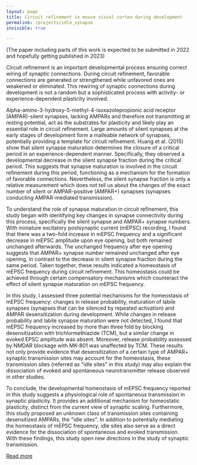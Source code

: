 ```yaml
---
layout: page
title: Circuit refinement in mouse visual cortex during development
permalink: /projects/idle_synapse
invisible: true

---
```


(The paper including parts of this work is expected to be submitted in 2022 and hopefully getting published in 2023)

Circuit refinement is an important developmental process ensuring correct wiring of synaptic connections. During circuit refinement, favorable connections are generated or strengthened while unfavored ones are weakened or eliminated. This rewiring of synaptic connections during development is not a random but a sophisticated process with activity- or experience-dependent plasticity involved.

Alpha-amino-3-hydroxy-5-methyl-4-isoxazolepropionic acid receptor (AMPAR)-silent synapses, lacking AMPARs and therefore not transmitting at resting potential, act as the substrates for plasticity and likely play an essential role in circuit refinement. Large amounts of silent synapses at the early stages of development form a malleable network of synapses, potentially providing a template for circuit refinement. Huang et al. (2015) show that silent synapse maturation determines the closure of a critical period in an experience-dependent manner. Specifically, they observed a developmental decrease in the silent synapse fraction during the critical period. This suggests that synapse maturation is involved in the circuit refinement during this period, functioning as a mechanism for the formation of favorable connections. Nevertheless, the silent synapse fraction is only a relative measurement which does not tell us about the changes of the exact number of silent or AMPAR-positive (AMPAR+) synapses (synapses conducting AMPAR-mediated transmission).

To understand the role of synapse maturation in circuit refinement, this study began with identifying key changes in synapse connectivity during this process, specifically the silent synapse and AMPAR+ synapse numbers. With miniature excitatory postsynaptic current (mEPSC) recording, I found that there was a two-fold increase in mEPSC frequency and a significant decrease in mEPSC amplitude upon eye opening, but both remained unchanged afterwards. The unchanged frequency after eye opening suggests that AMPAR+ synapse number remained unchanged after eye opening, in contrast to the decrease in silent synapse fraction during the same period. Taken together, these results indicated a homeostasis of mEPSC frequency during circuit refinement. This homeostasis could be achieved through certain compensatory mechanisms which counteract the effect of silent synapse maturation on mEPSC frequency.

In this study, I assessed three potential mechanisms for the homeostasis of mEPSC frequency: changes in release probability, maturation of labile synapses (synapses that can be silenced by repeated activation) and AMPAR desensitization during development. While changes in release probability and labile synapse maturation were not detected, I found that mEPSC frequency increased by more than three fold by blocking desensitization with trichlormethiazide (TCM), but a similar change in evoked EPSC amplitude was absent. Moreover, release probability assessed by NMDAR blockage with MK-801 was unaffected by TCM. These results not only provide evidence that desensitization of a certain type of AMPAR+ synaptic transmission sites may account for the homeostasis, these transmission sites (referred as "idle sites" in this study) may also explain the dissociation of evoked and spontaneous neurotransmitter release observed in other studies.

To conclude, the developmental homeostasis of mEPSC frequency reported in this study suggests a physiological role of spontaneous transmission in synaptic plasticity. It provides an additional mechanism for homeostatic plasticity, distinct from the current view of synaptic scaling. Furthermore, this study proposed an unknown class of transmission sites containing desensitized AMPARs, the "idle sites". In addition to potentially mediating the homeostasis of mEPSC frequency, idle sites also serve as a direct evidence for the dissociation of spontaneous and evoked transmission. With these findings, this study open new directions in the study of synaptic transmission.

[Read more](http://dx.doi.org/10.53846/goediss-7259)
